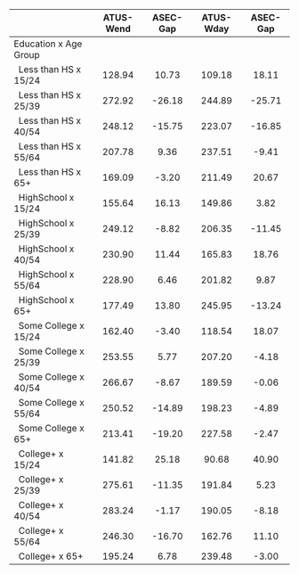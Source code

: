 
|                      |    ATUS-Wend |     ASEC-Gap |    ATUS-Wday |     ASEC-Gap |
| -------------------- | :----------: | :----------: | :----------: | :----------: |
| Education x Age Group |              |              |              |              |
| &nbsp;&nbsp;Less than HS x 15/24 |       128.94 |        10.73 |       109.18 |        18.11 |
| &nbsp;&nbsp;Less than HS x 25/39 |       272.92 |       -26.18 |       244.89 |       -25.71 |
| &nbsp;&nbsp;Less than HS x 40/54 |       248.12 |       -15.75 |       223.07 |       -16.85 |
| &nbsp;&nbsp;Less than HS x 55/64 |       207.78 |         9.36 |       237.51 |        -9.41 |
| &nbsp;&nbsp;Less than HS x 65+ |       169.09 |        -3.20 |       211.49 |        20.67 |
| &nbsp;&nbsp;HighSchool x 15/24 |       155.64 |        16.13 |       149.86 |         3.82 |
| &nbsp;&nbsp;HighSchool x 25/39 |       249.12 |        -8.82 |       206.35 |       -11.45 |
| &nbsp;&nbsp;HighSchool x 40/54 |       230.90 |        11.44 |       165.83 |        18.76 |
| &nbsp;&nbsp;HighSchool x 55/64 |       228.90 |         6.46 |       201.82 |         9.87 |
| &nbsp;&nbsp;HighSchool x 65+ |       177.49 |        13.80 |       245.95 |       -13.24 |
| &nbsp;&nbsp;Some College x 15/24 |       162.40 |        -3.40 |       118.54 |        18.07 |
| &nbsp;&nbsp;Some College x 25/39 |       253.55 |         5.77 |       207.20 |        -4.18 |
| &nbsp;&nbsp;Some College x 40/54 |       266.67 |        -8.67 |       189.59 |        -0.06 |
| &nbsp;&nbsp;Some College x 55/64 |       250.52 |       -14.89 |       198.23 |        -4.89 |
| &nbsp;&nbsp;Some College x 65+ |       213.41 |       -19.20 |       227.58 |        -2.47 |
| &nbsp;&nbsp;College+ x 15/24 |       141.82 |        25.18 |        90.68 |        40.90 |
| &nbsp;&nbsp;College+ x 25/39 |       275.61 |       -11.35 |       191.84 |         5.23 |
| &nbsp;&nbsp;College+ x 40/54 |       283.24 |        -1.17 |       190.05 |        -8.18 |
| &nbsp;&nbsp;College+ x 55/64 |       246.30 |       -16.70 |       162.76 |        11.10 |
| &nbsp;&nbsp;College+ x 65+ |       195.24 |         6.78 |       239.48 |        -3.00 |

